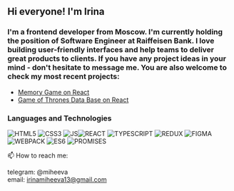 ## Hi everyone! I'm Irina


### I'm a frontend developer from Moscow. I'm currently holding the position of Software Engineer at Raiffeisen Bank. I love building user-friendly interfaces and help teams to deliver great products to clients. If you have any project ideas in your mind - don't hesitate to message me. You are also welcome to check my most recent projects:

* [Memory Game on React](https://github.com/irinamiheeva13/MemoryGameReact)
* [Game of Thrones Data Base on React](https://github.com/irinamiheeva13/GameOfThrones_DB)



### **Languages and Technologies**
![HTML5](https://img.shields.io/badge/-HTML5-red) ![CSS3](https://img.shields.io/badge/-CSS3-blue) ![JS](https://img.shields.io/badge/-JAVASCRIPT-yellow)![REACT](https://img.shields.io/badge/-REACT-lightgrey)  ![TYPESCRIPT](https://img.shields.io/badge/-TYPESCRIPT-pink) ![REDUX](https://img.shields.io/badge/-REDUX-blue) ![FIGMA](https://img.shields.io/badge/-FIGMAyellowgreen) ![WEBPACK](https://img.shields.io/badge/-WEBPACK-lightgrey) ![ES6](https://img.shields.io/badge/-ES6-green) ![PROMISES](https://img.shields.io/badge/-PROMISES-yellowgreen)




📫 How to reach me: 

telegram: @miheeva  
email: irinamiheeva13@gmail.com
